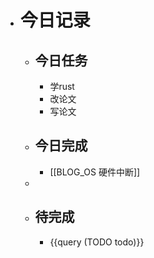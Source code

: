 - # 今日记录
	- ## 今日任务
		- 学rust
		- 改论文
		- 写论文
	- ##  今日完成
		- [[BLOG_OS 硬件中断]]
	-
	- ## 待完成
		- {{query (TODO todo)}}